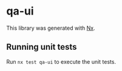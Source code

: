 # qa-ui

This library was generated with [Nx](https://nx.dev).

## Running unit tests

Run `nx test qa-ui` to execute the unit tests.

